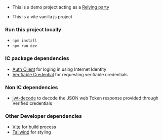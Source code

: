 - This is a demo project acting as a [Relying party](https://internetcomputer.org/docs/current/developer-docs/identity/verifiable-credentials/relying-party) 

- This is a vite vanilla js project

### Run this project locally
- `npm install`
- `npm run dev`

### IC package dependencies
- [Auth Client](https://www.npmjs.com/package/@dfinity/auth-client) for loging in using Internet Identity
- [Verifiable Credential](https://www.npmjs.com/package/@dfinity/verifiable-credentials) for requesting verifiable credentials

### Non IC dependencies
- [jwt-decode](https://www.npmjs.com/package/jwt-decode) to decode the JSON web Token response provided through Verified credentials    

### Other Developer dependencies
- [Vite](https://www.npmjs.com/package/vite) for build process
- [Tailwind](https://www.npmjs.com/package/tailwindcss) for styling

